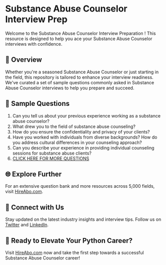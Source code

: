 # Substance Abuse Counselor Interview Prep

Welcome to the Substance Abuse Counselor Interview Preparation ! This resource is designed to help you ace your Substance Abuse Counselor interviews with confidence.

## 🚀 Overview

Whether you're a seasoned Substance Abuse Counselor or just starting in the field, this repository is tailored to enhance your interview readiness. We've curated a set of sample questions commonly asked in Substance Abuse Counselor interviews to help you prepare and succeed.

## 📝 Sample Questions

1. Can you tell us about your previous experience working as a substance abuse counselor?
2. What drew you to the field of substance abuse counseling?
3. How do you ensure the confidentiality and privacy of your clients?
4. Have you worked with individuals from diverse backgrounds? How do you address cultural differences in your counseling approach?
5. Can you describe your experience in providing individual counseling sessions for substance abuse clients?
6. [CLICK HERE FOR MORE QUESTIONS](https://hireabo.com/job/13_1_5/Substance%20Abuse%20Counselor)

## 🌐 Explore Further

For an extensive question bank and more resources across 5,000 fields, visit [HireAbo.com](https://www.hireabo.com).

## 📱 Connect with Us

Stay updated on the latest industry insights and interview tips. Follow us on [Twitter](https://twitter.com/hireabo) and [LinkedIn](https://www.linkedin.com/in/hire-abo-3609972a8/).

## 🚀 Ready to Elevate Your Python Career?

Visit [HireAbo.com](https://www.hireabo.com) now and take the first step towards a successful Substance Abuse Counselor career!